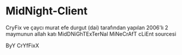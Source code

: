 # MidNight-Client

CryFix ve çaycı murat efe durgut (dai) tarafından yapılan 2006'lı 2 maymunun allah katı MidDNiGhTExTerNal MiNeCrAfT cLiEnt sourcesi

ByY CrYfFixX
